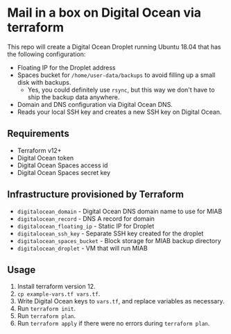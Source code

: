 # Mail in a box on Digital Ocean via terraform

This repo will create a Digital Ocean Droplet running Ubuntu 18.04 that has the following configuration:
* Floating IP for the Droplet address
* Spaces bucket for `/home/user-data/backups` to avoid filling up a small disk with backups.
  * Yes, you could definitely use `rsync`, but this way we don't have to ship the backup data anywhere.
* Domain and DNS configuration via Digital Ocean DNS.
* Reads your local SSH key and creates a new SSH key on Digital Ocean.

## Requirements
* Terraform v12+
* Digital Ocean token
* Digital Ocean Spaces access id
* Digital Ocean Spaces secret key

## Infrastructure provisioned by Terraform
* `digitalocean_domain` - Digital Ocean DNS domain name to use for MIAB
* `digitalocean_record` - DNS A record for domain
* `digitalocean_floating_ip` - Static IP for Droplet
* `digitalocean_ssh_key` - Separate SSH key created for the droplet
* `digitalocean_spaces_bucket` - Block storage for MIAB backup directory
* `digitalocean_droplet` - VM that will run MIAB

## Usage
1. Install terraform version 12.
2. `cp example-vars.tf vars.tf`.
3. Write Digital Ocean keys to `vars.tf`, and replace variables as necessary.
4. Run `terraform init`.
5. Run `terraform plan`.
6. Run `terraform apply` if there were no errors during `terraform plan`.
